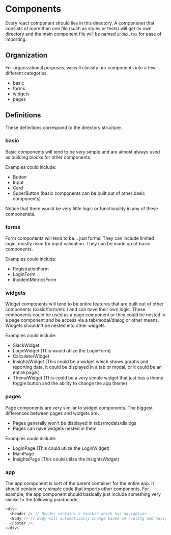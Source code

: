 # Components

Every react componant should live in this directory. A componenet that consists of more than one file (such as styles or tests) will get its own directory and the main component file will be named `index.tsx` for ease of importing.

## Organization

For organizational purposes, we will classify our components into a few different categories. 

- basic
- forms
- widgets
- pages

## Definitions

These definitions correspond to the directory structure.

### basic

Basic components will tend to be very simple and are almost always used as building blocks for other components. 

Examples could include: 
- Button
- Input
- Card
- SuperButton (basic components can be built out of other basic components)

Notice that there would be very little logic or functionality in any of these componenets.

### forms

Form components will tend to be... just forms. They can include limited logic, mostly used for input validation. They can be made up of basic components.

Examples could include: 
- RegistrationForm
- LoginForm
- IncidentMetricsForm

### widgets

Widget components will tend to be entire features that are built out of other components (basic/form/etc.) and can have their own logic. These components could be used as a page component or they could be nested in a page component and be access via a tab/modal/dialog or other means. Widgets shouldn't be nested into other widgets. 

Examples could include: 
- SlackWidget
- LoginWidget (This would utilze the LoginForm)
- CalculatorWidget
- InsightsWidget (This could be a widget which shows graphs and reporting data. It could be displayed in a tab or modal, or it could be an entire page.)
- ThemeWidget (This could be a very simple widget that just has a theme toggle button and the ability to change the app theme)

### pages

Page components are very similar to widget components. The biggest differences between pages and widgets are: 
- Pages generally won't be displayed in tabs/modals/dialogs
- Pages can have widgets nested in them

Examples could include: 
- LoginPage (This could utilze the LoginWidget)
- MainPage
- InsightsPage (This could utilze the InsightsWidget)

### app

The app component is sort of the parent container for the entire app. It should contain very simple code that imports other components. For example, the app component should basically just include something very similar to the following psudocode,

```typescript
<div>
  <Header /> // Header contains a toolbar which has navigation
  <Body /> // Body will automatically change based on routing and navigation
  <Footer />
</div>
```
